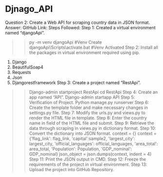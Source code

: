 # Djnago_API
Question 2: Create a Web API for scraping country data in JSON format.
Answer:
GitHub Link: 
Steps Followed:
Step 1: Created a virtual environment named “djangoApi”.
>> py -m venv djangoApi   #Venv Create
>> djangoApi\Scripts\activate.bat   #Venv Activated
Step 2: Install all the packages in virtual environment required using pip.
1.	Django
2.	BeautifulSoap4
3.	Requests
4.	Json
5.	Djangorestframework
Step 3: Create a project named “RestApi”.
>> Django-admin startproject RestApi
>> cd RestApi
Step 4: Create an app named “API”.
>> Django-admin startapp API
Step 5: Verification of Project.
>> Python manage.py runserver
Step 6: Create the template folder and make necessary changes in settings.py file.
Step 7: Modify the urls.py and views.py to render the HTML file in template.
Step 8: Enter the country name in field of the HTML file and submit.
Step 9: Retrieve the data through scraping in views.py in dictionary format.
Step 10: Convert the dictionary into JSON format.
>> context = {}
>> context = {'flag_link': flag_link, 'capital':sample2, 'largest_city': largest_city, 'official_languages': official_languages, 'area_total': area_total, 'Population': Population, 'GDP_nominal': GDP_nominal}
>> json_object = json.dumps(context, indent = 4)
Step 11: Print the JSON output in CMD.
Step 12: Freeze the requirements of the project in virtual environment.
Step 13: Upload the project into GitHub Repository.
